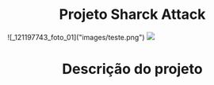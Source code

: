 <h1 align="center"> Projeto Sharck Attack </h1>
![_121197743_foto_01]("images/teste.png")
<img src="https://user-images.githubusercontent.com/119675645/221066262-4c4ad41c-7c6b-4f05-a116-c906ae504042.jpg" >

<h1 align="center"> Descrição do projeto </h1>
